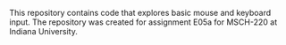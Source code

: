 This repository contains code that explores basic mouse and keyboard input. The repository was created for assignment E05a for MSCH-220 at Indiana University.